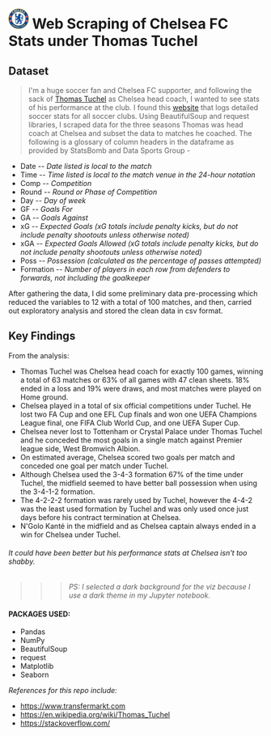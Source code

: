# <img src="image/cfc_logo.png" width="40" height="40" /> Web Scraping of Chelsea FC Stats under Thomas Tuchel



## Dataset

> I'm a huge soccer fan and Chelsea FC supporter, and following the sack of [Thomas Tuchel](https://www.chelseafc.com/en/news/article/chelsea-football-club-part-company-with-thomas-tuchel) as Chelsea head coach, I wanted to see stats of his performance at the club. I found this [website](https://fbref.com/en/squads/cff3d9bb/2021-2022/Chelsea-Stats) that logs detailed soccer stats for all soccer clubs. Using BeautifulSoup and request libraries, I scraped data for the three seasons Thomas was head coach at Chelsea and subset the data to matches he coached. The following is a glossary of column headers in the dataframe as provided by StatsBomb and Data Sports Group -
- Date -- _Date listed is local to the match_
- Time -- _Time listed is local to the match venue in the 24-hour notation_
- Comp -- _Competition_
- Round -- _Round or Phase of Competition_
- Day -- _Day of week_
- GF -- _Goals For_
- GA -- _Goals Against_
- xG -- _Expected Goals (xG totals include penalty kicks, but do not include penalty shootouts unless otherwise noted)_
- xGA -- _Expected Goals Allowed (xG totals include penalty kicks, but do not include penalty shootouts unless otherwise noted)_
- Poss -- _Possession (calculated as the percentage of passes attempted)_
- Formation -- _Number of players in each row from defenders to forwards, not including the goalkeeper_

After gathering the data, I did some preliminary data pre-processing which reduced the variables to 12 with a total of 100 matches, and then, carried out exploratory analysis and stored the clean data in csv format.


## Key Findings

From the analysis:

- Thomas Tuchel was Chelsea head coach for exactly 100 games, winning a total of 63 matches or 63% of all games with 47 clean sheets. 18% ended in a loss and 19% were draws, and most matches were played on Home ground.
- Chelsea played in a total of six official competitions under Tuchel. He lost two FA Cup and one EFL Cup finals and won one UEFA Champions League final, one FIFA Club World Cup, and one UEFA Super Cup.
- Chelsea never lost to Tottenham or Crystal Palace under Thomas Tuchel and he conceded the most goals in a single match against Premier league side, West Bromwich Albion.
- On estimated average, Chelsea scored two goals per match and conceded one goal per match under Tuchel.
- Although Chelsea used the 3-4-3 formation 67% of the time under Tuchel, the midfield seemed to have better ball possession when using the 3-4-1-2 formation.
- The 4-2-2-2 formation was rarely used by Tuchel, however the 4-4-2 was the least used formation by Tuchel and was only used once just days before his contract termination at Chelsea.
- N'Golo Kanté in the midfield and as Chelsea captain always ended in a win for Chelsea under Tuchel.

###### _It could have been better but his performance stats at Chelsea isn't too shabby._

>>>_PS: I selected a dark background for the viz because I use a dark theme in my Jupyter notebook._

#### PACKAGES USED:

- Pandas
- NumPy
- BeautifulSoup
- request
- Matplotlib
- Seaborn

_References for this repo include:_
- https://www.transfermarkt.com
- https://en.wikipedia.org/wiki/Thomas_Tuchel
- https://stackoverflow.com/
